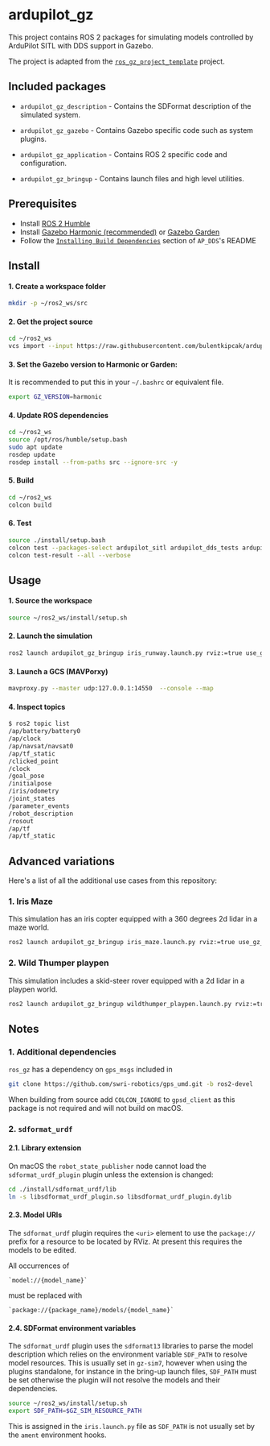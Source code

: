 # ardupilot_gz

This project contains ROS 2 packages for simulating models controlled
by ArduPilot SITL with DDS support in Gazebo.

The project is adapted from the [`ros_gz_project_template`](https://github.com/gazebosim/ros_gz_project_template) project.

## Included packages

* `ardupilot_gz_description` - Contains the SDFormat description of the simulated
  system.

* `ardupilot_gz_gazebo` - Contains Gazebo specific code such as system plugins.

* `ardupilot_gz_application` - Contains ROS 2 specific code and configuration.

* `ardupilot_gz_bringup` - Contains launch files and high level utilities.


## Prerequisites

- Install [ROS 2 Humble](https://docs.ros.org/en/humble/index.html)
- Install [Gazebo Harmonic (recommended)](https://gazebosim.org/docs/harmonic) or [Gazebo Garden](https://gazebosim.org/docs/garden)
- Follow the [`Installing Build Dependencies`](https://github.com/ArduPilot/ardupilot/tree/master/libraries/AP_DDS#installing-build-dependencies) section of `AP_DDS`'s README

## Install

#### 1. Create a workspace folder

```bash
mkdir -p ~/ros2_ws/src
```

#### 2. Get the project source

```bash
cd ~/ros2_ws
vcs import --input https://raw.githubusercontent.com/bulentkipcak/ardupilot_gz/main/ros2_gz.repos --recursive src
```

#### 3. Set the Gazebo version to Harmonic or Garden:

It is recommended to put this in your `~/.bashrc` or equivalent file.

```bash
export GZ_VERSION=harmonic
```

#### 4. Update ROS dependencies

```bash
cd ~/ros2_ws
source /opt/ros/humble/setup.bash
sudo apt update
rosdep update
rosdep install --from-paths src --ignore-src -y
```

#### 5. Build

```bash
cd ~/ros2_ws
colcon build
```

#### 6. Test

```bash
source ./install/setup.bash
colcon test --packages-select ardupilot_sitl ardupilot_dds_tests ardupilot_gazebo ardupilot_gz_applications ardupilot_gz_description ardupilot_gz_gazebo ardupilot_gz_bringup
colcon test-result --all --verbose
```

## Usage

#### 1. Source the workspace

```bash
source ~/ros2_ws/install/setup.sh
```

#### 2. Launch the simulation

```bash
ros2 launch ardupilot_gz_bringup iris_runway.launch.py rviz:=true use_gz_tf:=true
```

#### 3. Launch a GCS (MAVPorxy)

```bash
mavproxy.py --master udp:127.0.0.1:14550  --console --map
```

#### 4. Inspect topics

```bash
$ ros2 topic list
/ap/battery/battery0
/ap/clock
/ap/navsat/navsat0
/ap/tf_static
/clicked_point
/clock
/goal_pose
/initialpose
/iris/odometry
/joint_states
/parameter_events
/robot_description
/rosout
/ap/tf
/ap/tf_static
```

## Advanced variations

Here's a list of all the additional use cases from this repository:

### 1. Iris Maze

This simulation has an iris copter equipped with a 360 degrees 2d lidar in a maze world.

```bash
ros2 launch ardupilot_gz_bringup iris_maze.launch.py rviz:=true use_gz_tf:=true
```

### 2. Wild Thumper playpen

This simulation includes a skid-steer rover equipped with a 2d lidar in a playpen world.


```bash
ros2 launch ardupilot_gz_bringup wildthumper_playpen.launch.py rviz:=true use_gz_tf:=true
```


## Notes

### 1. Additional dependencies

`ros_gz` has a dependency on `gps_msgs` included in

```bash
git clone https://github.com/swri-robotics/gps_umd.git -b ros2-devel
```

When building from source add `COLCON_IGNORE` to `gpsd_client` as
this package is not required and will not build on macOS.

### 2. `sdformat_urdf`

#### 2.1. Library extension

On macOS the `robot_state_publisher` node cannot load the
`sdformat_urdf_plugin` plugin unless the extension is changed:

```bash
cd ./install/sdformat_urdf/lib
ln -s libsdformat_urdf_plugin.so libsdformat_urdf_plugin.dylib
```

#### 2.3. Model URIs

The `sdformat_urdf` plugin requires the `<uri>` element to use
the `package://` prefix for a resource to be located by RViz. At present
this requires the models to be edited.

All occurrences of

    `model://{model_name}`
must be replaced with

    `package://{package_name}/models/{model_name}`


#### 2.4. SDFormat environment variables

The `sdformat_urdf` plugin uses the `sdformat13` libraries to parse the
model description which relies on the environment variable
`SDF_PATH` to resolve model resources. This is usually set in `gz-sim7`,
however when using the plugins standalone, for instance in the bring-up
launch files, `SDF_PATH` must be set otherwise the plugin will not resolve
the models and their dependencies.

```bash
source ~/ros2_ws/install/setup.sh
export SDF_PATH=$GZ_SIM_RESOURCE_PATH
```

This is assigned in the `iris.launch.py` file as `SDF_PATH` is not usually set
by the `ament` environment hooks.